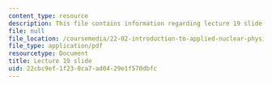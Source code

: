 ```yaml
---
content_type: resource
description: This file contains information regarding lecture 19 slide
file: null
file_location: /coursemedia/22-02-introduction-to-applied-nuclear-physics-spring-2012/22cbc9ef1f230ca7ad0429e1f570dbfc_MIT22_02S12_lec19.pdf
file_type: application/pdf
resourcetype: Document
title: Lecture 19 slide
uid: 22cbc9ef-1f23-0ca7-ad04-29e1f570dbfc
---
```

